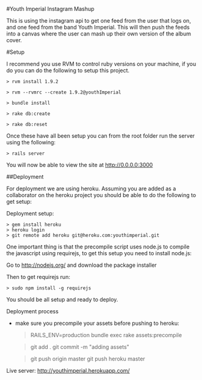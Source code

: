 #Youth Imperial Instagram Mashup

This is using the instagram api to get one feed from the user that logs on, and one feed from the band Youth Imperial. This will then push the feeds into a canvas where the user can mash up their own version of the album cover.

#Setup

I recommend you use RVM to control ruby versions on your machine, if you do you can do the following to setup this project.

    > rvm install 1.9.2
    
    > rvm --rvmrc --create 1.9.2@youthImperial
    
    > bundle install
    
    > rake db:create
    
    > rake db:reset
    
    
Once these have all been setup you can from the root folder run the server using the following:

	> rails server
	
You will now be able to view the site at http://0.0.0.0:3000


##Deployment

For deployment we are using heroku. Assuming you are added as a collaborator on the heroku project you should be able to do the following to get setup:

Deployment setup:

	> gem install heroku
	> heroku login
	> git remote add heroku git@heroku.com:youthimperial.git
	
One important thing is that the precompile script uses node.js to compile the javascript using requirejs, to get this setup you need to install node.js:

Go to http://nodejs.org/ and download the package installer

Then to get requirejs run:
	
	> sudo npm install -g requirejs	
	
You should be all setup and ready to deploy.
	
Deployment process
- make sure you precompile your assets before pushing to heroku:

	> RAILS_ENV=production bundle exec rake assets:precompile
	
	> git add .
	> git commit -m "adding assets"
	
	> git push origin master
	> git push heroku master

Live server: http://youthimperial.herokuapp.com/